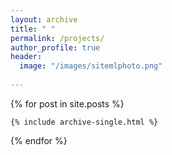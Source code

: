 ```yaml
---
layout: archive
title: " "
permalink: /projects/
author_profile: true
header:
  image: "/images/sitemlphoto.png"
  
---
```



{% for post in site.posts %}

    {% include archive-single.html %}

{% endfor %}
